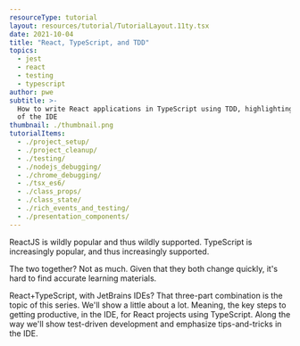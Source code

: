 ```yaml
---
resourceType: tutorial
layout: resources/tutorial/TutorialLayout.11ty.tsx
date: 2021-10-04
title: "React, TypeScript, and TDD"
topics:
  - jest
  - react
  - testing
  - typescript
author: pwe
subtitle: >-
  How to write React applications in TypeScript using TDD, highlighting features
  of the IDE
thumbnail: ./thumbnail.png
tutorialItems:
  - ./project_setup/
  - ./project_cleanup/
  - ./testing/
  - ./nodejs_debugging/
  - ./chrome_debugging/
  - ./tsx_es6/
  - ./class_props/
  - ./class_state/
  - ./rich_events_and_testing/
  - ./presentation_components/
---
```


ReactJS is wildly popular and thus wildly supported. TypeScript is increasingly popular,
and thus increasingly supported.

The two together? Not as much. Given that they both change quickly, it's
hard to find accurate learning materials.

React+TypeScript, with JetBrains IDEs?
That three-part combination is the topic of this series.
We'll show a little about a lot.
Meaning, the key steps to getting productive, in the IDE, for React projects using TypeScript.
Along the way we'll show test-driven development and emphasize tips-and-tricks in the IDE.
